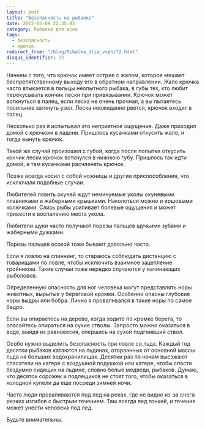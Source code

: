 ```yaml
---
layout: post
title: "Безопасность на рыбалке"
date: 2012-05-09 22:35:03
category: Рыбалка для всех
tags:
  - безопасность
  - крючок
redirect_from: "/blog/Ribalka_dlia_vseh/72.html"
disqus_identifier: 72
---
```

Начнем с того, что крючок имеет острие с жалом, которое мешает
беспрепятственному выходу его в обратном направлении. Жало крючка часто
втыкается в пальцы неопытного рыбака, в губы тех, кто любит перекусывать
кончик лески при привязывании. Крючок может воткнуться в палец, если
леска не очень прочная, а вы пытаетесь посильнее затянуть узел. Леска
неожиданно рвется, крючок входит в палец.

Несколько раз я испытывал это неприятное ощущение. Даже приходил домой с
крючком в ладони. Пришлось кусачками откусить жало, и тогда вынуть
крючок.

Такой же случай произошел с губой, когда после попытки откусить кончик
лески крючок воткнулся в нижнюю губу. Пришлось так идти домой, а там
кусачками расчленять крючок.

Позже всегда носил с собой ножницы и другие приспособления, что
исключали подобные случаи.

Любителей ловить окуней ждут неминуемые уколы окуневыми плавниками и
жаберными крышками. Наколоться можно и ершовыми колючками. Слизь рыбы
усиливает болевые ощущения и может привести к воспалению места укола.

Любители щуки часто получают порезы пальцев щучьими зубами и жаберными
дужками.

Порезы пальцев осокой тоже бывают довольно часто.

Если я ловлю на спиннинг, то стараюсь соблюдать дистанцию с товарищами
по ловле, чтобы исключить взаимное зацепление тройником. Такие случаи
тоже нередко случаются у начинающих рыболовов.

Определенную опасность для ног человека могут представлять норы
животных, вырытые у береговой кромки. Особенно опасны глубокие норы
выдры или бобра. Лично я проваливался в такие норы по самое бедро.

Если вы опираетесь на дерево, когда ходите по кромке берега, то
опасайтесь опираться на сухие стволы. Запросто можно оказаться в воде,
выйдя из равновесия, опершись на сухой подгнивший ствол.

Особо нужно выделить безопасность при ловле со льда. Каждый год десятки
рыбаков катаются на льдинах, оторванных от основной массы льда на
больших водохранилищах. Десятки раз по ночам выезжают спасатели на
катере с воздушной подушкой или катере, чтобы спасти бездумно сидящих на
льдине, словно белые медведи, рыбаков. Думаю, что десяток сорожек и
подлещиков не стоят того, чтобы оказаться в холодной купели да еще
посреди зимней ночи.

Часто люди проваливаются под лед на реках, где не видно из-за снега
резких изгибов с быстрым течением. Там всегда лед тонкий, и течение
может унести человека под лед.

Будьте внимательны.
